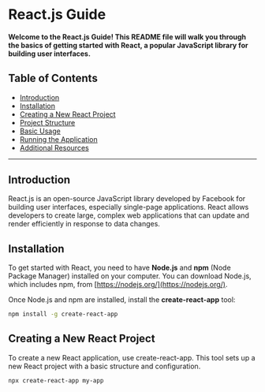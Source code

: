 # **React.js Guide**

#### Welcome to the React.js Guide! This README file will walk you through the basics of getting started with React, a popular JavaScript library for building user interfaces.

## Table of Contents
- [Introduction](#introduction)
- [Installation](#installation)
- [Creating a New React Project](#creating-a-new-react-project)
- [Project Structure](#project-structure)
- [Basic Usage](#basic-usage)
- [Running the Application](#running-the-application)
- [Additional Resources](#additional-resources)

---

## Introduction

React.js is an open-source JavaScript library developed by Facebook for building user interfaces, especially single-page applications. React allows developers to create large, complex web applications that can update and render efficiently in response to data changes.

## Installation

To get started with React, you need to have **Node.js** and **npm** (Node Package Manager) installed on your computer. You can download Node.js, which includes npm, from [https://nodejs.org/](https://nodejs.org/).

Once Node.js and npm are installed, install the **create-react-app** tool:
```bash
npm install -g create-react-app
```

## Creating a New React Project 

To create a new React application, use create-react-app. This tool sets up a new React project with a basic structure and configuration.
```bash
npx create-react-app my-app
```